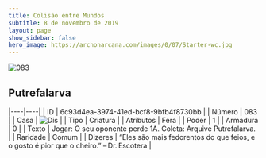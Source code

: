 ```yaml
---
title: Colisão entre Mundos
subtitle: 8 de novembro de 2019
layout: page
show_sidebar: false
hero_image: https://archonarcana.com/images/0/07/Starter-wc.jpg
---
```


![083](https://cdn.keyforgegame.com/media/card_front/pt/452_083_RX57XMFGRQ26_pt.png)

## Putrefalarva

|----|----|
| ID | 6c93d4ea-3974-41ed-bcf8-9bfb4f8730bb |
| Número | 083 |
| Casa | ![Dis](https://archonarcana.com/images/thumb/e/e8/Dis.png/22px-Dis.png "Dis") |
| Tipo | Criatura |
| Atributos | Fera |
| Poder | 1 |
| Armadura | 0 |
| Texto | Jogar: O seu oponente perde 1A.  Coleta: Arquive Putrefalarva. |
| Raridade | Comum |
| Dizeres | “Eles são mais fedorentos do que feios,  e o gosto é pior que o cheiro.” – Dr. Escotera |